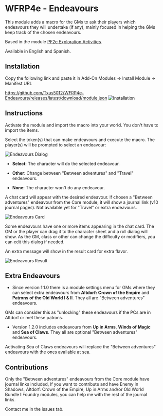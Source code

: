 # WFRP4e - Endeavours
This module adds a macro for the GMs to ask their players which endeavours they will undertake (if any), mainly focused in helping the GMs keep track of the chosen endeavours.

Based in the module [PF2e Exploration Activities](https://github.com/IcyLemonZ/pf2e-exploration-activities).

Available in English and Spanish.

## Installation
Copy the following link and paste it in Add-On Modules => Install Module => Manifest URL

https://github.com/Txus5012/WFRP4e-Endeavours/releases/latest/download/module.json
![Installation](https://user-images.githubusercontent.com/87753744/217327313-8a8f35db-e75c-4780-99dc-03b85a130f7d.jpg)

## Instructions
Activate the module and import the macro into your world. You don't have to import the items.

Select the token(s) that can make endeavours and execute the macro. The player(s) will be prompted to select an endeavour:

![Endeavours Dialog](https://user-images.githubusercontent.com/87753744/214647333-541fbd6a-45e0-4bed-bea3-7ab9f44e2f9f.jpg)

- **Select**: The character will do the selected endeavour.

- **Other**: Change between "Between adventures" and "Travel" endeavours.

- **None**: The character won't do any endeavour.

A chat card will appear with the desired endeavour. If chosen a "Between adventures" endeavour from the Core module, it will show a journal link (v10 journal pages). Not available yet for "Travel" or extra endeavours.

![Endeavours Card](https://user-images.githubusercontent.com/87753744/214649375-bfff0e86-040f-4e75-ac9b-2ed6e7a24ace.jpg)

Some endeavours have one or more items appearing in the chat card. The GM or the player can drag it to the character sheet and a roll dialog will show. As the GM, class or other can change the difficulty or modifiers, you can edit this dialog if needed.

An extra message will show in the result card for extra flavor.

![Endeavours Result](https://user-images.githubusercontent.com/87753744/214651418-00d20e0c-5309-47bb-b6fe-835113b96780.jpg)

## Extra Endeavours
- Since version 1.1.0 there is a module settings menu for GMs where they can select extra endeavours from **Altdorf: Crown of the Empire** and **Patrons of the Old World I & II**. They all are "Between adventures" endeavours.

GMs can consider this as "unlocking" these endeavours if the PCs are in Altdorf or met these patrons.

- Version 1.2.0 includes endeavours from **Up in Arms**, **Winds of Magic** and **Sea of Claws**. They all are optional "Between adventures" endeavours.

Activating Sea of Claws endeavours will replace the "Between adventures" endeavours with the ones available at sea.

## Contributions
Only the "Between adventures" endeavours from the Core module have journal links included, If you want to contribute and have Enemy in Shadows, Altdorf: Crown of the Empire, Up in Arms and/or Old World Bundle I Foundry modules, you can help me with the rest of the journal links.

Contact me in the issues tab.
